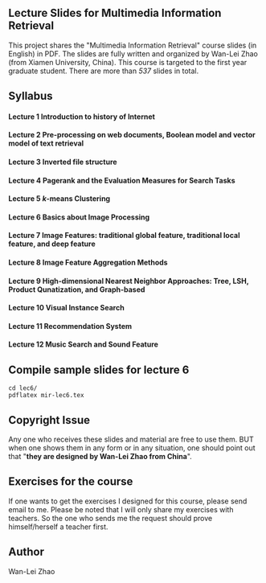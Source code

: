 ## Lecture Slides for Multimedia Information Retrieval

This project shares the "Multimedia Information Retrieval" course slides (in English) in PDF. The slides are fully written and organized by Wan-Lei Zhao (from Xiamen University, China). This course is targeted to the first year graduate student. There are more than *537* slides in total.


## Syllabus
#### Lecture 1 Introduction to history of Internet
#### Lecture 2 Pre-processing on web documents, Boolean model and vector model of text retrieval
#### Lecture 3 Inverted file structure
#### Lecture 4 Pagerank and the Evaluation Measures for Search Tasks
#### Lecture 5 *k*-means Clustering
#### Lecture 6 Basics about Image Processing
#### Lecture 7 Image Features: traditional global feature, traditional local feature, and deep feature
#### Lecture 8 Image Feature Aggregation Methods
#### Lecture 9 High-dimensional Nearest Neighbor Approaches: Tree, LSH, Product Qunatization, and Graph-based
#### Lecture 10 Visual Instance Search
#### Lecture 11 Recommendation System
#### Lecture 12 Music Search and Sound Feature

## Compile sample slides for lecture 6
```
cd lec6/
pdflatex mir-lec6.tex
```

## Copyright Issue
Any one who receives these slides and material are free to use them. BUT when one shows them in any form or in any situation, one should point out that "**they are designed by Wan-Lei Zhao from China**".

## Exercises for the course
If one wants to get the exercises I designed for this course, please send email to me. Please be noted that I will only share my exercises with teachers. So the one who sends me the request should prove himself/herself a teacher first.

## Author
Wan-Lei Zhao
